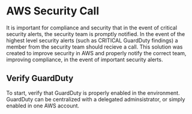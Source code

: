 # AWS Security Call

It is important for compliance and security that in the event of critical security alerts, the security team is promptly notified. In the event of the highest level security alerts (such as CRITICAL GuardDuty findings) a member from the security team should recieve a call. This solution was created to improve security in AWS and properly notify the correct team, improving compliance, in the event of important security alerts.

## Verify GuardDuty

To start, verify that GuardDuty is properly enabled in the environment. GuardDuty can be centralized with a delegated adminsistrator, or simply enabled in one AWS account. 